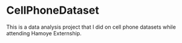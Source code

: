 # CellPhoneDataset
This is a data analysis project that I did on cell phone datasets while attending Hamoye Externship.
